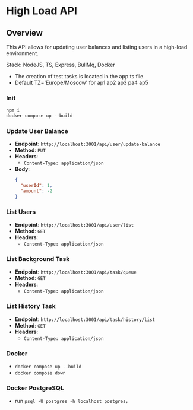 # High Load API

## Overview

This API allows for updating user balances and listing users in a high-load environment.

Stack: NodeJS, TS, Express, BullMq, Docker

- The creation of test tasks is located in the app.ts file.
- Default TZ='Europe/Moscow' for ap1 ap2 ap3 pa4 ap5

### Init

```js
npm i
docker compose up --build
```

### Update User Balance

- **Endpoint**: `http://localhost:3001/api/user/update-balance`
- **Method**: `PUT`
- **Headers**:
  - `Content-Type: application/json`
- **Body**:
  ```json
  {
    "userId": 1,
    "amount": -2
  }
  ```

### List Users

- **Endpoint**: `http://localhost:3001/api/user/list`
- **Method**: `GET`
- **Headers**:
  - `Content-Type: application/json`

### List Background Task

- **Endpoint**: `http://localhost:3001/api/task/queue`
- **Method**: `GET`
- **Headers**:
  - `Content-Type: application/json`

### List History Task

- **Endpoint**: `http://localhost:3001/api/task/history/list`
- **Method**: `GET`
- **Headers**:
  - `Content-Type: application/json`

### Docker

- `docker compose up --build`
- `docker compose down`

### Docker PostgreSQL

- run `psql -U postgres -h localhost postgres;`

<!-- SELECT tablename FROM pg_tables WHERE schemaname = 'public'; -->
<!-- SELECT column_name, data_type FROM information_schema.columns WHERE table_name = 'tasks'; -->

